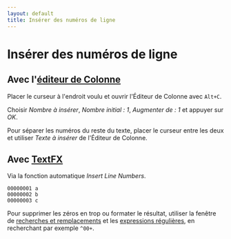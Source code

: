 ```yaml
---
layout: default
title: Insérer des numéros de ligne
---
```

# Insérer des numéros de ligne

## Avec l'[éditeur de Colonne](edition-en-colonne.md)

Placer le curseur à l'endroit voulu et ouvrir l'Éditeur de Colonne avec `Alt+C`.

Choisir *Nombre à insérer*, *Nombre initial : 1*, *Augmenter de : 1* et appuyer sur *OK*.

Pour séparer les numéros du reste du texte, placer le curseur entre les deux et utiliser *Texte à insérer* de l'Éditeur de Colonne.

## Avec [TextFX](plugins/textfx.md)

Via la fonction automatique *Insert Line Numbers*.

    00000001 a
    00000002 b
    00000003 c

Pour supprimer les zéros en trop ou formater le résultat, utiliser la fenêtre de [recherches et remplacements](recherches-et-remplacements.md) et les [expressions régulières](expressions-regulieres.md), en recherchant par exemple `^00+`.

